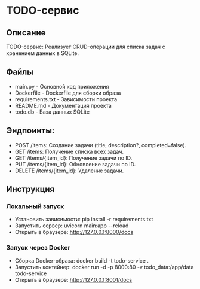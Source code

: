 # TODO-сервис

## Описание

TODO-сервис: Реализует CRUD-операции для списка задач с хранением данных в SQLite.

 ## Файлы
- main.py - Основной код приложения
- Dockerfile - Dockerfile для сборки образа
- requirements.txt - Зависимости проекта
- README.md - Документация проекта
- todo.db - База данных SQLite 

## Эндпоинты:
- POST /items: Создание задачи (title, description?,
completed=false).
- GET /items: Получение списка всех задач.
- GET /items/{item_id}: Получение задачи по ID.
- PUT /items/{item_id}: Обновление задачи по ID.
- DELETE /items/{item_id}: Удаление задачи.

## Инструкция

### Локальный запуск
- Установить зависимости: pip install -r requirements.txt
- Запустить сервер: uvicorn main:app --reload
- Открыть в браузере: http://127.0.0.1:8000/docs

### Запуск через Docker
- Сборка Docker-образа: docker build -t todo-service .
- Запустить контейнер: docker run -d -p 8000:80 -v todo_data:/app/data todo-service
- Открыть в браузере: http://127.0.0.1:8001/docs


